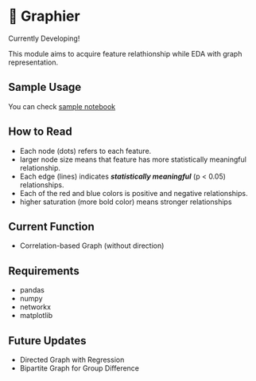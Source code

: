 # 👷 Graphier

Currently Developing!

This module aims to acquire feature relathionship while EDA with graph representation. 

## Sample Usage

You can check [sample notebook](sample/sample.ipynb)

## How to Read
- Each node (dots) refers to each feature. 
- larger node size means that feature has more statistically meaningful relationship.
- Each edge (lines) indicates ***statistically meaningful*** (p < 0.05) relationships. 
- Each of the red and blue colors is positive and negative relationships.
- higher saturation (more bold color) means stronger relationships


## Current Function
- Correlation-based Graph (without direction)

## Requirements

- pandas
- numpy
- networkx
- matplotlib

## Future Updates

- Directed Graph with Regression
- Bipartite Graph for Group Difference
